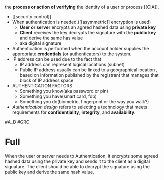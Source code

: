 the **process or action of verifying** the identity of a user or process [[CIA]].
- [[security control]]
- When authentication is needed.([[asymmetric]] encryption is used)
	- **User or server** encrypts an agreed hashed data using **private key**
	- **Client** receives the key decrypts the signature with the **public key** and derive the same has value
	- aka digital signature
- Authentication is performed when the account holder supplies the appropriate **credentials** (or authenticators) to the system.
- IP address can be used due to the fact that
	- IP address can represent logical locations (subnet)
	- Public IP address usually can be linked to a geographical location , based on information published by the registrant that manages that block of IP address space
- AUTHENTICATION FACTORS
	- Something you know(aka password or pin)
	- Something you have(smart card, fob)
	- Something you do(biometric, fingerprint or the way you walk?)
- _Authentication design_ refers to selecting a technology that meets requirements for **confidentiality**, **integrity**, and **availability**:

#A_D  #GRC 
# Full 
When the user or server needs to Authentication, it encrypts some agreed hashed data using the private key and sends it to the client as a digital signature. The client should be able to decrypt the signature using the public key and derive the same hash value.